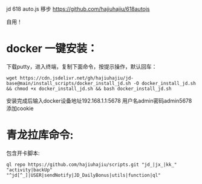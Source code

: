 jd 618  auto.js  移步 https://github.com/hajiuhajiu/618autojs



自用！
# docker 一键安装：
下载putty，进入终端，复制下面命令，按提示操作，默认回车：

```
wget https://cdn.jsdelivr.net/gh/hajiuhajiu/jd-base@main/install_scripts/docker_install_jd.sh -O docker_install_jd.sh && chmod +x docker_install_jd.sh && bash docker_install_jd.sh
```
安装完成后输入docker设备地址192.168.1.1:5678 用户名admin密码admin5678 添加cookie


# 青龙拉库命令:
包含开卡脚本:

```
ql repo https://github.com/hajiuhajiu/scripts.git "jd_|jx_|kk_" "activity|backUp" "^jd[^_]|USER|sendNotify|JD_DailyBonus|utils|function|ql"
```
